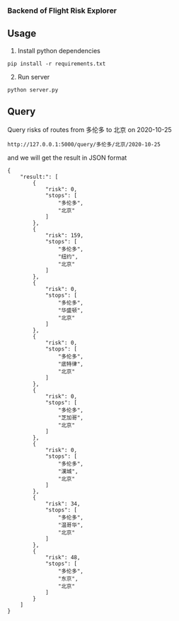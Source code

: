 ### Backend of Flight Risk Explorer

## Usage

1. Install python dependencies

```
pip install -r requirements.txt
```

2. Run server

```
python server.py
```

## Query

Query risks of routes from 多伦多 to 北京 on 2020-10-25

```
http://127.0.0.1:5000/query/多伦多/北京/2020-10-25
```

and we will get the result in JSON format

```
{
    "result:": [
        {
            "risk": 0,
            "stops": [
                "多伦多",
                "北京"
            ]
        },
        {
            "risk": 159,
            "stops": [
                "多伦多",
                "纽约",
                "北京"
            ]
        },
        {
            "risk": 0,
            "stops": [
                "多伦多",
                "华盛顿",
                "北京"
            ]
        },
        {
            "risk": 0,
            "stops": [
                "多伦多",
                "底特律",
                "北京"
            ]
        },
        {
            "risk": 0,
            "stops": [
                "多伦多",
                "芝加哥",
                "北京"
            ]
        },
        {
            "risk": 0,
            "stops": [
                "多伦多",
                "漢城",
                "北京"
            ]
        },
        {
            "risk": 34,
            "stops": [
                "多伦多",
                "温哥华",
                "北京"
            ]
        },
        {
            "risk": 48,
            "stops": [
                "多伦多",
                "东京",
                "北京"
            ]
        }
    ]
}
```
